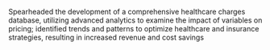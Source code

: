 Spearheaded the development of a comprehensive healthcare charges database,
utilizing advanced analytics to examine the impact of variables on pricing; identified trends and patterns to optimize
healthcare and insurance strategies, resulting in increased revenue and cost savings
